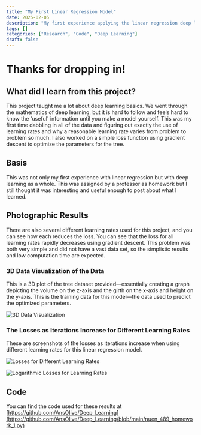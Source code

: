 ```yaml
---
title: "My First Linear Regression Model"
date: 2025-02-05
description: "My first experience applying the linear regression deep learning method."
tags: []
categories: ["Research", "Code", "Deep Learning"]
draft: false
---
```


# Thanks for dropping in!

## What did I learn from this project?

This project taught me a lot about deep learning basics. We went through the mathematics of deep learning, but it is hard to follow and feels hard to know the 'useful' information until you make a model yourself. This was my first time dabbling in all of the data and figuring out exactly the use of learning rates and why a reasonable learning rate varies from problem to problem so much. I also worked on a simple loss function using gradient descent to optimize the parameters for the tree.

## Basis

This was not only my first experience with linear regression but with deep learning as a whole. This was assigned by a professor as homework but I still thought it was interesting and useful enough to post about what I learned.

## Photographic Results

There are also several different learning rates used for this project, and you can see how each reduces the loss. You can see that the loss for all learning rates rapidly decreases using gradient descent. This problem was both very simple and did not have a vast data set, so the simplistic results and low computation time are expected.

### 3D Data Visualization of the Data

This is a 3D plot of the tree dataset provided—essentially creating a graph depicting the volume on the z-axis and the girth on the x-axis and height on the y-axis. This is the training data for this model—the data used to predict the optimized parameters.

![3D Data Visualization](/images/Trees_data.png)

### The Losses as Iterations Increase for Different Learning Rates

These are screenshots of the losses as iterations increase when using different learning rates for this linear regression model.

![Losses for Different Learning Rates](/images/Learning_Rates.png)

![Logarithmic Losses for Learning Rates](/images/Log_Learning_Rates.png)

## Code

You can find the code used for these results at [https://github.com/AnsOlive/Deep_Learning](https://github.com/AnsOlive/Deep_Learning/blob/main/nuen_489_homework_1.py)
